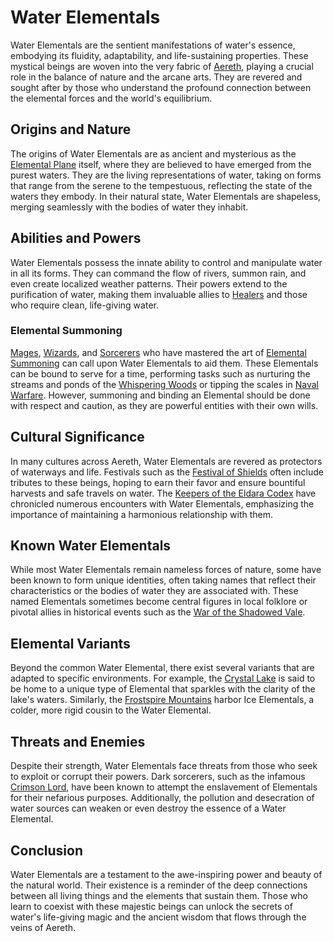 # Water Elementals

Water Elementals are the sentient manifestations of water's essence, embodying its fluidity, adaptability, and life-sustaining properties. These mystical beings are woven into the very fabric of [Aereth](Aereth.md), playing a crucial role in the balance of nature and the arcane arts. They are revered and sought after by those who understand the profound connection between the elemental forces and the world's equilibrium.

## Origins and Nature

The origins of Water Elementals are as ancient and mysterious as the [Elemental Plane](Elemental%20Plane.md) itself, where they are believed to have emerged from the purest waters. They are the living representations of water, taking on forms that range from the serene to the tempestuous, reflecting the state of the waters they embody. In their natural state, Water Elementals are shapeless, merging seamlessly with the bodies of water they inhabit.

## Abilities and Powers

Water Elementals possess the innate ability to control and manipulate water in all its forms. They can command the flow of rivers, summon rain, and even create localized weather patterns. Their powers extend to the purification of water, making them invaluable allies to [Healers](Healers.md) and those who require clean, life-giving water.

### Elemental Summoning

[Mages](Mages.md), [Wizards](Wizards.md), and [Sorcerers](Sorcerers.md) who have mastered the art of [Elemental Summoning](Elemental%20Summoning.md) can call upon Water Elementals to aid them. These Elementals can be bound to serve for a time, performing tasks such as nurturing the streams and ponds of the [Whispering Woods](Whispering%20Woods.md) or tipping the scales in [Naval Warfare](Naval%20Warfare.md). However, summoning and binding an Elemental should be done with respect and caution, as they are powerful entities with their own wills.

## Cultural Significance

In many cultures across Aereth, Water Elementals are revered as protectors of waterways and life. Festivals such as the [Festival of Shields](Festival%20of%20Shields.md) often include tributes to these beings, hoping to earn their favor and ensure bountiful harvests and safe travels on water. The [Keepers of the Eldara Codex](Keepers%20of%20the%20Eldara%20Codex.md) have chronicled numerous encounters with Water Elementals, emphasizing the importance of maintaining a harmonious relationship with them.

## Known Water Elementals

While most Water Elementals remain nameless forces of nature, some have been known to form unique identities, often taking names that reflect their characteristics or the bodies of water they are associated with. These named Elementals sometimes become central figures in local folklore or pivotal allies in historical events such as the [War of the Shadowed Vale](War%20of%20the%20Shadowed%20Vale.md).

## Elemental Variants

Beyond the common Water Elemental, there exist several variants that are adapted to specific environments. For example, the [Crystal Lake](Crystal%20Lake.md) is said to be home to a unique type of Elemental that sparkles with the clarity of the lake's waters. Similarly, the [Frostspire Mountains](Frostspire%20Mountains.md) harbor Ice Elementals, a colder, more rigid cousin to the Water Elemental.

## Threats and Enemies

Despite their strength, Water Elementals face threats from those who seek to exploit or corrupt their powers. Dark sorcerers, such as the infamous [Crimson Lord](Crimson%20Lord.md), have been known to attempt the enslavement of Elementals for their nefarious purposes. Additionally, the pollution and desecration of water sources can weaken or even destroy the essence of a Water Elemental.

## Conclusion

Water Elementals are a testament to the awe-inspiring power and beauty of the natural world. Their existence is a reminder of the deep connections between all living things and the elements that sustain them. Those who learn to coexist with these majestic beings can unlock the secrets of water's life-giving magic and the ancient wisdom that flows through the veins of Aereth.